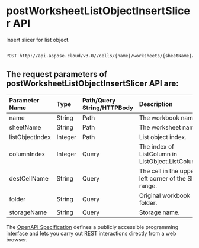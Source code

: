 # **postWorksheetListObjectInsertSlicer API**

Insert slicer for list object. 

```bash

POST http://api.aspose.cloud/v3.0//cells/{name}/worksheets/{sheetName}/listobjects/{listObjectIndex}/InsertSlicer

```

## The request parameters of **postWorksheetListObjectInsertSlicer** API are: 

| Parameter Name | Type | Path/Query String/HTTPBody | Description | 
| :- | :- | :- |:- | 
|name|String|Path|The workbook name.|
|sheetName|String|Path|The worksheet name.|
|listObjectIndex|Integer|Path|List object index.|
|columnIndex|Integer|Query|The index of ListColumn in ListObject.ListColumns |
|destCellName|String|Query|The cell in the upper-left corner of the Slicer range. |
|folder|String|Query|Original workbook folder.|
|storageName|String|Query|Storage name.|


The [OpenAPI Specification](https://reference.aspose.cloud/cells/#/ListObjectsController/PostWorksheetListObjectInsertSlicer) defines a publicly accessible programming interface and lets you carry out REST interactions directly from a web browser.
